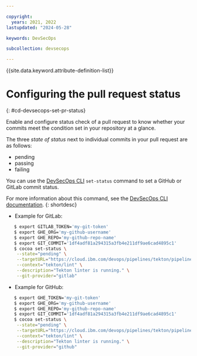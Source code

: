```yaml
---

copyright:
  years: 2021, 2022
lastupdated: "2024-05-28"

keywords: DevSecOps

subcollection: devsecops

---
```


{{site.data.keyword.attribute-definition-list}}

# Configuring the pull request status
{: #cd-devsecops-set-pr-status}

Enable and configure status check of a pull request to know whether your commits meet the condition set in your repository at a glance.

The three *state of status* next to individual commits in your pull request are as follows:
- pending
- passing
- failing

You can use the [DevSecOps CLI](/docs/devsecops?topic=devsecops-cd-devsecops-cli) `set-status` command to set a GitHub or GitLab commit status.

For more information about this command, see the [DevSecOps CLI documentation](/docs/devsecops?topic=devsecops-cd-devsecops-cli#set-status).
{: shortdesc}

- Example for GitLab:

```bash
   $ export GITLAB_TOKEN='my-git-token'
   $ export GHE_ORG='my-github-username'
   $ export GHE_REPO='my-github-repo-name'
   $ export GIT_COMMIT='1df4adf81a294315a3fb4e211df9ae6cad4895c1'
   $ cocoa set-status \
    --state="pending" \
    --targetURL="https://cloud.ibm.com/devops/pipelines/tekton/pipeline-id/runs/run-id/lint/lint?env_id=ibm:yp:us-south" \
    --context="tekton/lint" \
    --description="Tekton linter is running." \
    --git-provider="gitlab"
```

- Example for GitHub:

```bash
   $ export GHE_TOKEN='my-git-token'
   $ export GHE_ORG='my-github-username'
   $ export GHE_REPO='my-github-repo-name'
   $ export GIT_COMMIT='1df4adf81a294315a3fb4e211df9ae6cad4895c1'
   $ cocoa set-status \
    --state="pending" \
    --targetURL="https://cloud.ibm.com/devops/pipelines/tekton/pipeline-id/runs/run-id/lint/lint?env_id=ibm:yp:us-south" \
    --context="tekton/lint" \
    --description="Tekton linter is running." \
    --git-provider="github"
```

